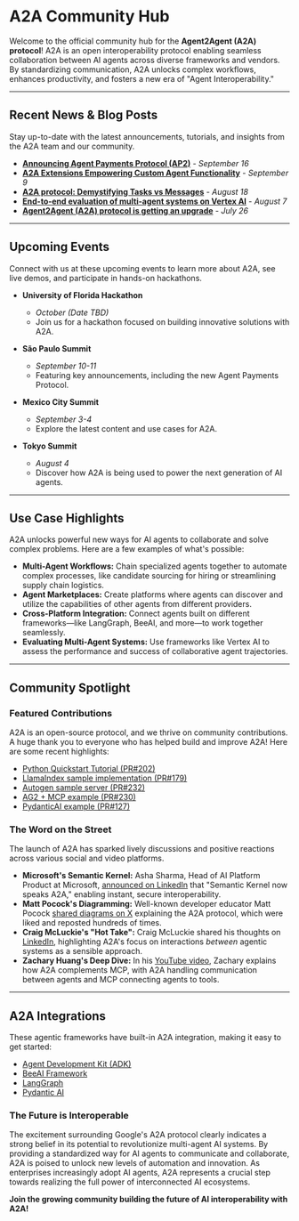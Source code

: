 # A2A Community Hub

Welcome to the official community hub for the **Agent2Agent (A2A) protocol**! A2A is an open interoperability protocol enabling seamless collaboration between AI agents across diverse frameworks and vendors. By standardizing communication, A2A unlocks complex workflows, enhances productivity, and fosters a new era of "Agent Interoperability."

---

## Recent News & Blog Posts

Stay up-to-date with the latest announcements, tutorials, and insights from the A2A team and our community.

- **[Announcing Agent Payments Protocol (AP2)](https://cloud.google.com/blog/products/ai-machine-learning/announcing-agent-payments-protocol-ap2)** - *September 16*
- **[A2A Extensions Empowering Custom Agent Functionality](https://developers.googleblog.com/en/a2a-extensions-empowering-custom-agent-functionality/)** - *September 9*
- **[A2A protocol: Demystifying Tasks vs Messages](https://discuss.google.dev/t/a2a-protocol-demystifying-tasks-vs-messages/255879)** - *August 18*
- **[End-to-end evaluation of multi-agent systems on Vertex AI](https://discuss.google.dev/t/end-to-end-evaluation-of-multi-agent-systems-on-vertex-ai-with-cloud-run-deployment-for-a2a-agents/250552)** - *August 7*
- **[Agent2Agent (A2A) protocol is getting an upgrade](https://cloud.google.com/blog/products/ai-machine-learning/agent2agent-protocol-is-getting-an-upgrade?e=48754805)** - *July 26*

---

## Upcoming Events

Connect with us at these upcoming events to learn more about A2A, see live demos, and participate in hands-on hackathons.

- **University of Florida Hackathon**
    - *October (Date TBD)*
    - Join us for a hackathon focused on building innovative solutions with A2A.

- **São Paulo Summit**
    - *September 10-11*
    - Featuring key announcements, including the new Agent Payments Protocol.

- **Mexico City Summit**
    - *September 3-4*
    - Explore the latest content and use cases for A2A.

- **Tokyo Summit**
    - *August 4*
    - Discover how A2A is being used to power the next generation of AI agents.

---

## Use Case Highlights

A2A unlocks powerful new ways for AI agents to collaborate and solve complex problems. Here are a few examples of what's possible:

- **Multi-Agent Workflows:** Chain specialized agents together to automate complex processes, like candidate sourcing for hiring or streamlining supply chain logistics.
- **Agent Marketplaces:** Create platforms where agents can discover and utilize the capabilities of other agents from different providers.
- **Cross-Platform Integration:** Connect agents built on different frameworks—like LangGraph, BeeAI, and more—to work together seamlessly.
- **Evaluating Multi-Agent Systems:** Use frameworks like Vertex AI to assess the performance and success of collaborative agent trajectories.

---

## Community Spotlight

### Featured Contributions

A2A is an open-source protocol, and we thrive on community contributions. A huge thank you to everyone who has helped build and improve A2A! Here are some recent highlights:

- [Python Quickstart Tutorial (PR#202)](https://github.com/a2aproject/A2A/pull/202)
- [LlamaIndex sample implementation (PR#179)](https://github.com/a2aproject/A2A/pull/179)
- [Autogen sample server (PR#232)](https://github.com/a2aproject/A2A/pull/232)
- [AG2 + MCP example (PR#230)](https://github.com/a2aproject/A2A/pull/230)
- [PydanticAI example (PR#127)](https://github.com/a2aproject/A2A/pull/127)

### The Word on the Street

The launch of A2A has sparked lively discussions and positive reactions across various social and video platforms.

- **Microsoft's Semantic Kernel:** Asha Sharma, Head of AI Platform Product at Microsoft, [announced on LinkedIn](https://www.linkedin.com/posts/aboutasha_a2a-ugcPost-7318649411704602624-0C_8) that "Semantic Kernel now speaks A2A," enabling instant, secure interoperability.
- **Matt Pocock's Diagramming:** Well-known developer educator Matt Pocock [shared diagrams on X](https://x.com/mattpocockuk/status/1910002033018421400) explaining the A2A protocol, which were liked and reposted hundreds of times.
- **Craig McLuckie's "Hot Take":** Craig McLuckie shared his thoughts on [LinkedIn](https://www.linkedin.com/posts/craigmcluckie_hot-take-on-agent2agent-vs-mcp-google-just-activity-7315939233792176128-4rGQ), highlighting A2A's focus on interactions *between* agentic systems as a sensible approach.
- **Zachary Huang's Deep Dive:** In his [YouTube video](https://www.youtube.com/watch?v=wrCF8MoXC_I), Zachary explains how A2A complements MCP, with A2A handling communication between agents and MCP connecting agents to tools.

---

## A2A Integrations

These agentic frameworks have built-in A2A integration, making it easy to get started:

- [Agent Development Kit (ADK)](https://google.github.io/adk-docs/a2a/)
- [BeeAI Framework](https://framework.beeai.dev/integrations/a2a)
- [LangGraph](https://docs.langchain.com/langgraph-platform/server-a2a)
- [Pydantic AI](https://ai.pydantic.dev/a2a/)

### The Future is Interoperable

The excitement surrounding Google's A2A protocol clearly indicates a strong belief in its potential to revolutionize multi-agent AI systems. By providing a standardized way for AI agents to communicate and collaborate, A2A is poised to unlock new levels of automation and innovation. As enterprises increasingly adopt AI agents, A2A represents a crucial step towards realizing the full power of interconnected AI ecosystems.

**Join the growing community building the future of AI interoperability with A2A!**
